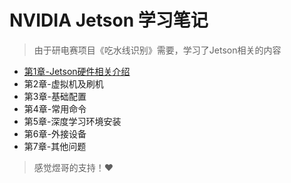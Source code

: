 # NVIDIA Jetson 学习笔记
> 由于研电赛项目《吃水线识别》需要，学习了Jetson相关的内容

- [第1章-Jetson硬件相关介绍](第1章-Jetson硬件相关介绍.md)
- 第2章-虚拟机及刷机
- 第3章-基础配置
- 第4章-常用命令
- 第5章-深度学习环境安装
- 第6章-外接设备
- 第7章-其他问题

> 感觉煜哥的支持！❤

